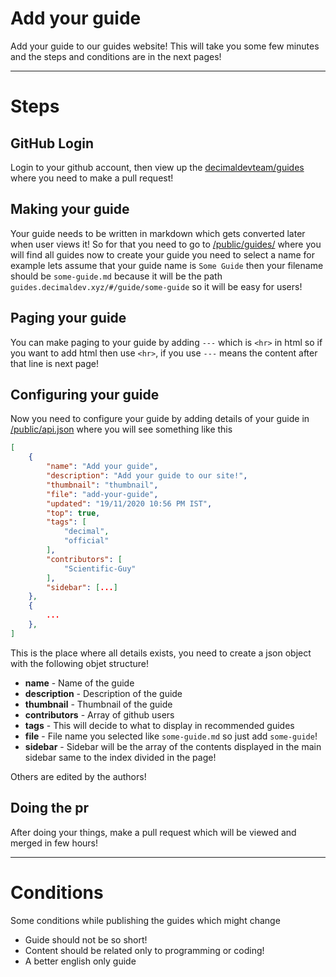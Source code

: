 # Add your guide

Add your guide to our guides website! This will take you some few minutes and the steps and conditions are in the next pages!

---

# Steps

## GitHub Login

Login to your github account, then view up the [decimaldevteam/guides](https://github.com/decimaldevteam/guides) where you need to make a pull request!

## Making your guide

Your guide needs to be written in markdown which gets converted later when user views it! So for that you need to go to [/public/guides/](https://github.com/decimaldevteam/guides/tree/main/public/guides) where you will find all guides now to create your guide you need to select a name for example lets assume that your guide name is `Some Guide` then your filename should be `some-guide.md` because it will be the path `guides.decimaldev.xyz/#/guide/some-guide` so it will be easy for users!

## Paging your guide

You can make paging to your guide by adding `---` which is `<hr>` in html so if you want to add html then use `<hr>`, if you use `---` means the content after that line is next page!

## Configuring your guide

Now you need to configure your guide by adding details of your guide in [/public/api.json](https://github.com/decimaldevteam/guides/blob/main/public/api.json) where you will see something like this

```json
[
    {
        "name": "Add your guide",
        "description": "Add your guide to our site!",
        "thumbnail": "thumbnail",
        "file": "add-your-guide",
        "updated": "19/11/2020 10:56 PM IST",
        "top": true,
        "tags": [
            "decimal",
            "official"
        ],
        "contributors": [
            "Scientific-Guy"
        ],
        "sidebar": [...]
    },
    {
        ...
    },
]
```

This is the place where all details exists, you need to create a json object with the following objet structure!

- **name** - Name of the guide
- **description** - Description of the guide
- **thumbnail** - Thumbnail of the guide
- **contributors** - Array of github users
- **tags** - This will decide to what to display in recommended guides
- **file** - File name you selected like `some-guide.md` so just add `some-guide`!
- **sidebar** - Sidebar will be the array of the contents displayed in the main sidebar same to the index divided in the page!

Others are edited by the authors!

## Doing the pr

After doing your things, make a pull request which will be viewed and merged in few hours!

---

# Conditions

Some conditions while publishing the guides which might change

- Guide should not be so short!
- Content should be related only to programming or coding!
- A better english only guide
